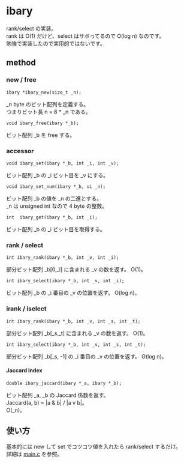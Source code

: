 # ibary

rank/select の実装。  
rank は O(1) だけど、select はサボってるので O(log n) なのです。  
勉強で実装したので実用的ではないです。  

## method
### new / free

    ibary *ibary_new(size_t _n);

_n byte のビット配列を定義する。  
つまりビット長 n =  8 * _n である。

    void ibary_free(ibary *_b);

ビット配列 _b を free する。

### accessor

    void ibary_set(ibary *_b, int _i, int _v);

ビット配列 _b の _i ビット目を _v にする。

    void ibary_set_num(ibary *_b, ui _n);

ビット配列 _b の値を _n の二進とする。  
_n は unsigned int なので 4 byte の整数。  

    int  ibary_get(ibary *_b, int _i);

ビット配列 _b の _i ビット目を取得する。


### rank / select

    int ibary_rank(ibary *_b, int _v, int _i);

部分ビット配列 _b[0,_i] に含まれる _v の数を返す。
O(1)。

    int ibary_select(ibary *_b, int _v, int _i);

ビット配列 _b の _i 番目の _v の位置を返す。
O(log n)。

### irank / iselect

    int ibary_rank(ibary *_b, int _v, int _s, int _t);

部分ビット配列 _b[_s,_t] に含まれる _v の数を返す。
O(1)。

    int ibary_select(ibary *_b, int _v, int _s, int _t);

部分ビット配列 _b[_s, -1] の _i 番目の _v の位置を返す。
O(log n)。

#### Jaccard index

    double ibary_jaccard(ibary *_a, ibary *_b);

ビット配列 _a, _b の Jaccard 係数を返す。  
Jaccard(a, b) = |a & b| / |a v b|。  
O(_n)。


## 使い方

基本的には new して set でコツコツ値を入れたら rank/select するだけ。  
詳細は [main.c][main] を参照。

[main]: https://github.com/masakazu-ishihata/ibary/blob/master/main.c "main.c"

